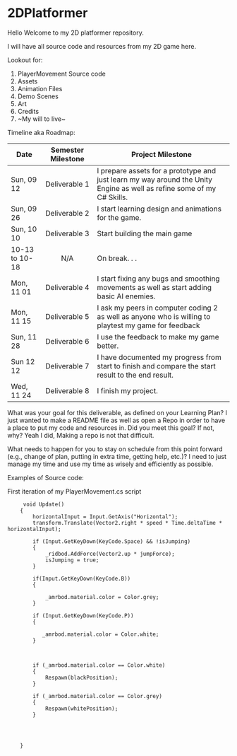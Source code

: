 # 2DPlatformer

Hello Welcome to my 2D platformer repository.

I will have all source code and resources from my 2D game here.

Lookout for:
1. PlayerMovement Source code 
2. Assets 
3. Animation Files
4. Demo Scenes 
5. Art
6. Credits 
7. ~My will to live~

Timeline aka Roadmap:

| Date          |Semester Milestone|Project Milestone                                                                                                          |
| ------------- |:----------------:|-------------------------------------------------------------------------------------------------------------------------- |        
| Sun, 09 12    | Deliverable 1    |I prepare assets for a prototype and just learn my way around the Unity Engine as well as refine some of my C# Skills.     |
| Sun, 09 26    | Deliverable 2    |I start learning design and animations for the game.                                                                       |
| Sun, 10 10    | Deliverable 3    |Start building the main game                                                                                               |  
| 10-13 to 10-18| N/A              | On break. . .                                                                                                             | 
| Mon, 11 01    | Deliverable 4    | I start fixing any bugs and smoothing movements as well as start adding basic AI enemies.                                 |
| Mon, 11 15    | Deliverable 5    | I ask my peers in computer coding 2 as well as anyone who is willing to playtest my game for feedback                     |
| Sun, 11 28    | Deliverable 6    | I use the feedback to make my game better.                                                                                |
| Sun 12 12     | Deliverable 7    | I have documented my progress from start to finish and compare the start result to the end result.                        |
| Wed, 11 24    | Deliverable 8    | I finish my project.                                                                                                      |


 What was your goal for this deliverable, as defined on your Learning Plan?
 I just wanted to make a README file as well as open a Repo in order to have a place to put my code and resources in.
 Did you meet this goal? If not, why?
 Yeah I did, Making a repo is not that difficult.

  What needs to happen for you to stay on schedule from this point forward (e.g., change of plan, putting in extra time, getting help, etc.)?
  I need to just manage my time and use my time as wisely and efficiently as possible.
  
  
  
  Examples of Source code:
  
  First iteration of my PlayerMovement.cs script
```  
     void Update()
    {
        horizontalInput = Input.GetAxis("Horizontal");
        transform.Translate(Vector2.right * speed * Time.deltaTime * horizontalInput);

        if (Input.GetKeyDown(KeyCode.Space) && !isJumping)
        {
            _ridbod.AddForce(Vector2.up * jumpForce);
            isJumping = true;
        }

        if(Input.GetKeyDown(KeyCode.B))
        {
           
            _amrbod.material.color = Color.grey;
        }

        if (Input.GetKeyDown(KeyCode.P))
        {
            
           _amrbod.material.color = Color.white;
        }



        if (_amrbod.material.color == Color.white)
        {
            Respawn(blackPosition);
        }

        if (_amrbod.material.color == Color.grey)
        {
            Respawn(whitePosition);
        }




    }





